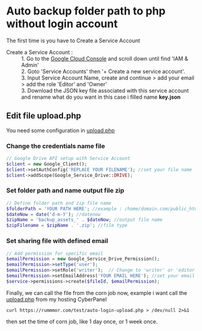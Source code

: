 # Auto backup folder path to php without login account

The first time is you have to Create a Service Account

<dl>
  <dt>Create a Service Account : </dt>
  <dd>1. Go to the <a href='https://console.cloud.google.com/'>Google Cloud Console</a> and scroll down until find 'IAM & Admin'
  <dd>2. Goto 'Service Accounts' then '+ Create a new service account'.
  <dd>3. Input Service Account Name, create and continue > add your email > add the role 'Editor' and 'Owner'
  <dd>3. Download the JSON key file associated with this service account and rename what do you want in this case i filled name <b>key.json</b>
</dl>

## Edit file upload.php

You need some configuration in [upload.php](https://)

### Change the credentials name file

```php
// Google Drive API setup with Service Account
$client = new Google_Client();
$client->setAuthConfig('REPLACE YOUR FILENAME'); //set your file name
$client->addScope(Google_Service_Drive::DRIVE);
```

### Set folder path and name output file zip

```php
// Define folder path and zip file name
$folderPath = 'YOUR PATH HERE'; //example : /home/domain.com/public_html/test/assets
$dateNow = date('d-m-Y'); //datenow
$zipName = 'backup_assets_' . $dateNow; //output file name
$zipFilename = $zipName . '.zip'; //file type
```

### Set sharing file with defined email

```php
// Add permission for specific email
$emailPermission = new Google_Service_Drive_Permission();
$emailPermission->setType('user');
$emailPermission->setRole('writer');  // Change to 'writer' or 'editor'
$emailPermission->setEmailAddress('YOUR EMAIL HERE'); //set your email
$service->permissions->create($fileId, $emailPermission);
```

Finally, we can call the file from the corn job now, example i want call the [upload.php](https://) from my hosting CyberPanel

```
curl https://rummmor.com/test/auto-login-upload.php > /dev/null 2>&1
```

then set the time of corn job, like 1 day once, or 1 week once.
